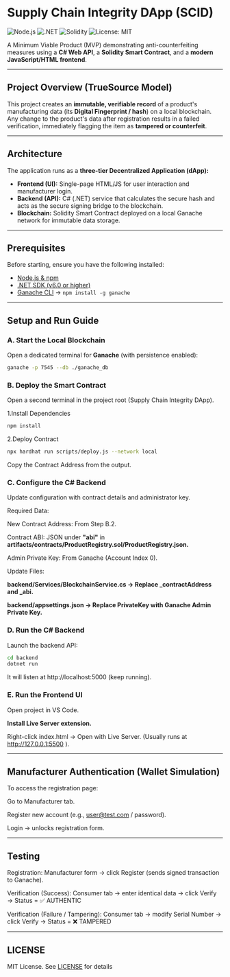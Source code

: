 # Supply Chain Integrity DApp (SCID)

![Node.js](https://img.shields.io/badge/Node.js-18+-green?logo=node.js)
![.NET](https://img.shields.io/badge/.NET-6.0-blueviolet?logo=dotnet)
![Solidity](https://img.shields.io/badge/Solidity-Smart%20Contracts-black?logo=ethereum)
![License: MIT](https://img.shields.io/badge/License-MIT-yellow)

A Minimum Viable Product (MVP) demonstrating anti-counterfeiting measures using a **C# Web API**, a **Solidity Smart Contract**, and a **modern JavaScript/HTML frontend**.

---

## Project Overview (TrueSource Model)
This project creates an **immutable, verifiable record** of a product's manufacturing data (its **Digital Fingerprint / hash**) on a local blockchain.  
Any change to the product's data after registration results in a failed verification, immediately flagging the item as **tampered or counterfeit**.

---

## Architecture
The application runs as a **three-tier Decentralized Application (dApp):**

- **Frontend (UI):** Single-page HTML/JS for user interaction and manufacturer login.  
- **Backend (API):** C# (.NET) service that calculates the secure hash and acts as the secure signing bridge to the blockchain.  
- **Blockchain:** Solidity Smart Contract deployed on a local Ganache network for immutable data storage.  

---

## Prerequisites
Before starting, ensure you have the following installed:

- [Node.js & npm](https://nodejs.org/)  
- [.NET SDK (v6.0 or higher)](https://dotnet.microsoft.com/en-us/download)  
- [Ganache CLI](https://www.npmjs.com/package/ganache) → `npm install -g ganache`  

---

## Setup and Run Guide

### A. Start the Local Blockchain
Open a dedicated terminal for **Ganache** (with persistence enabled):

```bash
ganache -p 7545 --db ./ganache_db
```

### B. Deploy the Smart Contract
Open a second terminal in the project root (Supply Chain Integrity DApp).

1.Install Dependencies

```bash
npm install
```

2.Deploy Contract

```bash
npx hardhat run scripts/deploy.js --network local
```

Copy the Contract Address from the output.

### C. Configure the C# Backend
Update configuration with contract details and administrator key.

Required Data:

New Contract Address: From Step B.2.

Contract ABI: JSON under **"abi"** in
**artifacts/contracts/ProductRegistry.sol/ProductRegistry.json.**

Admin Private Key: From Ganache (Account Index 0).

Update Files:

**backend/Services/BlockchainService.cs → Replace _contractAddress and _abi.**

**backend/appsettings.json → Replace PrivateKey with Ganache Admin Private Key.**

### D. Run the C# Backend

Launch the backend API:

```bash
cd backend
dotnet run
```

It will listen at http://localhost:5000
 (keep running).

### E. Run the Frontend UI

Open project in VS Code.

**Install Live Server extension.**

Right-click index.html → Open with Live Server.
(Usually runs at http://127.0.0.1:5500
).

---

## Manufacturer Authentication (Wallet Simulation)

To access the registration page:

Go to Manufacturer tab.

Register new account (e.g., user@test.com / password).

Login → unlocks registration form.

---

## Testing

Registration:
Manufacturer form → click Register (sends signed transaction to Ganache).

Verification (Success):
Consumer tab → enter identical data → click Verify → Status = ✅ AUTHENTIC

Verification (Failure / Tampering):
Consumer tab → modify Serial Number → click Verify → Status = ❌ TAMPERED

---

## LICENSE
MIT License. See [LICENSE](./LICENSE) for details